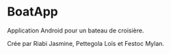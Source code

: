 # BoatApp

Application Android pour un bateau de croisière.

Crée par Riabi Jasmine, Pettegola Loïs et Festoc Mylan.
